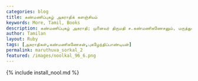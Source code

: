 ```yaml
---  
categories: blog  
title: கண்மணிப்புகழ் அகராதிக் களஞ்சியம்
keywords: More, Tamil, Books  
description: கண்மணிப்புகழ் அகராதி; முனைவர் திருமதி ச.கண்மணிகணேசனும், மருத்துவர் புகழேந்திப்பாண்டியனும் மருத்துவநூல் மொழிபெயர்ப்புப் பணியில் ஈடுபட்டு இந்த கைபேசி நூலை உருவாக்கி உள்ளனர்
author: Tamilan  
layout: Ruby  
tags: [அகராதிகள்,கண்மணிகணேசன்,புகழேந்திப்பாண்டியன்]
permalink: maruthuva_sorkal_2  
featured: /images/noolkal_96_6.png  
---  
```

{% include install_nool.md %}  

